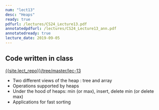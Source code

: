 ```yaml
---
num: "lect13"
desc: "Heaps"
ready: true
pdfurl: /lectures/CS24_Lecture13.pdf
annotatedpdfurl: /lectures/CS24_Lecture13_ann.pdf
annotatedready: true
lecture_date: 2019-09-05
---
```



## Code written in class
[{{site.lect_repo}}/tree/master/lec-13]({{site.lect_repo}}/tree/master/lec-13)

* Two different views of the heap : tree and array 
* Operations supported by heaps
* Under the hood of heaps: min (or max), insert, delete min (or delete max)
* Applications for fast sorting

